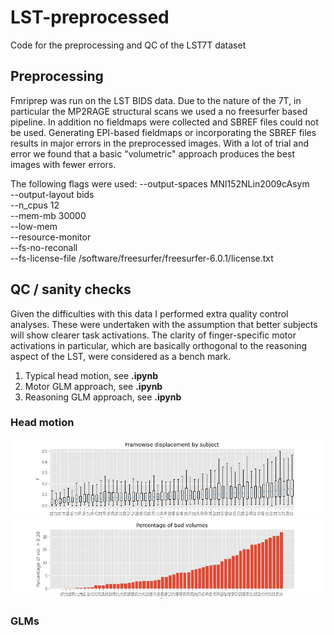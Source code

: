 # LST-preprocessed
Code for the preprocessing and QC of the LST7T dataset

## Preprocessing
Fmriprep was run on the LST BIDS data. Due to the nature of the 7T, in particular the MP2RAGE structural scans we used a no freesurfer based pipeline. In addition no fieldmaps were collected and SBREF files could not be used. Generating EPI-based fieldmaps or incorporating the SBREF files results in major errors in the preprocessed images. With a lot of trial and error we found that a basic "volumetric" approach produces the best images with fewer errors.

The following flags were used:
  --output-spaces MNI152NLin2009cAsym \
  --output-layout bids \
  --n_cpus 12 \
  --mem-mb 30000 \
  --low-mem \
  --resource-monitor \
  --fs-no-reconall \
  --fs-license-file /software/freesurfer/freesurfer-6.0.1/license.txt
  
  ## QC / sanity checks
  Given the difficulties with this data I performed extra quality control analyses. These were undertaken with the assumption that better subjects will show clearer task activations. The clarity of finger-specific motor activations in particular, which are basically orthogonal to the reasoning aspect of the LST, were considered as a bench mark.
  1. Typical head motion, see __.ipynb__
  2. Motor GLM approach, see __.ipynb__
  3. Reasoning GLM approach, see __.ipynb__
  
  ### Head motion
 ![FD](code/figs/FD_boxplot.jpeg)
  ![FD](code/figs/FD_countplot.jpeg)

  ### GLMs

